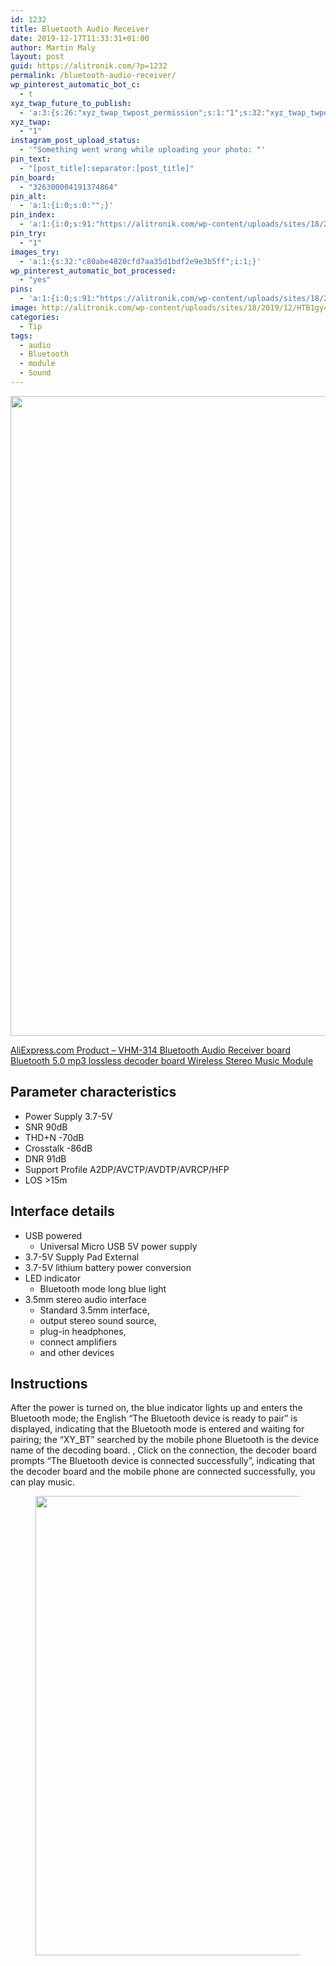 ```yaml
---
id: 1232
title: Bluetooth Audio Receiver
date: 2019-12-17T11:33:31+01:00
author: Martin Maly
layout: post
guid: https://alitronik.com/?p=1232
permalink: /bluetooth-audio-receiver/
wp_pinterest_automatic_bot_c:
  - t
xyz_twap_future_to_publish:
  - 'a:3:{s:26:"xyz_twap_twpost_permission";s:1:"1";s:32:"xyz_twap_twpost_image_permission";s:1:"1";s:18:"xyz_twap_twmessage";s:26:"{POST_TITLE} - {PERMALINK}";}'
xyz_twap:
  - "1"
instagram_post_upload_status:
  - '"Something went wrong while uploading your photo: "'
pin_text:
  - "[post_title]:separator:[post_title]"
pin_board:
  - "326300004191374864"
pin_alt:
  - 'a:1:{i:0;s:0:"";}'
pin_index:
  - 'a:1:{i:0;s:91:"https://alitronik.com/wp-content/uploads/sites/18/2019/12/HTB1gy4KbizxK1RkSnaVq6xn9VXa1.jpg";}'
pin_try:
  - "1"
images_try:
  - 'a:1:{s:32:"c80abe4820cfd7aa35d1bdf2e9e3b5ff";i:1;}'
wp_pinterest_automatic_bot_processed:
  - "yes"
pins:
  - 'a:1:{i:0;s:91:"https://alitronik.com/wp-content/uploads/sites/18/2019/12/HTB1gy4KbizxK1RkSnaVq6xn9VXa1.jpg";}'
image: http://alitronik.com/wp-content/uploads/sites/18/2019/12/HTB1gy4KbizxK1RkSnaVq6xn9VXa1.jpg
categories:
  - Tip
tags:
  - audio
  - Bluetooth
  - module
  - Sound
---
```


<a href="http://s.click.aliexpress.com/e/ewxkHb3w" target="_parent" rel="noopener noreferrer"><img loading="lazy" width="971" height="1024" src="https://alitronik.com/wp-content/uploads/sites/18/2019/12/HTB1gy4KbizxK1RkSnaVq6xn9VXa1-971x1024.jpg" alt="" class="wp-image-1233" srcset="https://alitronik.com/wp-content/uploads/sites/18/2019/12/HTB1gy4KbizxK1RkSnaVq6xn9VXa1-971x1024.jpg 971w, https://alitronik.com/wp-content/uploads/sites/18/2019/12/HTB1gy4KbizxK1RkSnaVq6xn9VXa1-284x300.jpg 284w, https://alitronik.com/wp-content/uploads/sites/18/2019/12/HTB1gy4KbizxK1RkSnaVq6xn9VXa1-768x810.jpg 768w, https://alitronik.com/wp-content/uploads/sites/18/2019/12/HTB1gy4KbizxK1RkSnaVq6xn9VXa1-351x370.jpg 351w, https://alitronik.com/wp-content/uploads/sites/18/2019/12/HTB1gy4KbizxK1RkSnaVq6xn9VXa1-460x485.jpg 460w, https://alitronik.com/wp-content/uploads/sites/18/2019/12/HTB1gy4KbizxK1RkSnaVq6xn9VXa1.jpg 1000w" sizes="(max-width: 971px) 100vw, 971px" /></a>

<a href="http://s.click.aliexpress.com/e/ewxkHb3w" target="_parent" rel="noopener noreferrer"><span style="display:block;">AliExpress.com Product &#8211; VHM-314 Bluetooth Audio Receiver board Bluetooth 5.0 mp3 lossless decoder board Wireless Stereo Music Module</span></a>

## Parameter characteristics 

- Power Supply 3.7-5V
- SNR 90dB
- THD+N -70dB
- Crosstalk -86dB
- DNR 91dB
- Support Profile A2DP/AVCTP/AVDTP/AVRCP/HFP
- LOS >15m

## Interface details 

- USB powered
  - Universal Micro USB 5V power supply
- 3.7-5V Supply Pad External
- 3.7-5V lithium battery power conversion
- LED indicator
  - Bluetooth mode long blue light
- 3.5mm stereo audio interface
  - Standard 3.5mm interface,
  - output stereo sound source,
  - plug-in headphones,
  - connect amplifiers
  - and other devices

## Instructions

After the power is turned on, the blue indicator lights up and enters the Bluetooth mode; the English “The Bluetooth device is ready to pair” is displayed, indicating that the Bluetooth mode is entered and waiting for pairing; the “XY_BT” searched by the mobile phone Bluetooth is the device name of the decoding board. , Click on the connection, the decoder board prompts &#8220;The Bluetooth device is connected successfully&#8221;, indicating that the decoder board and the mobile phone are connected successfully, you can play music. <figure class="wp-block-image size-large">

<img loading="lazy" width="960" height="735" src="https://alitronik.com/wp-content/uploads/sites/18/2019/12/HTB1tpJPbiYrK1Rjy0Fdq6ACvVXam.jpg" alt="" class="wp-image-1234" srcset="https://alitronik.com/wp-content/uploads/sites/18/2019/12/HTB1tpJPbiYrK1Rjy0Fdq6ACvVXam.jpg 960w, https://alitronik.com/wp-content/uploads/sites/18/2019/12/HTB1tpJPbiYrK1Rjy0Fdq6ACvVXam-300x230.jpg 300w, https://alitronik.com/wp-content/uploads/sites/18/2019/12/HTB1tpJPbiYrK1Rjy0Fdq6ACvVXam-768x588.jpg 768w, https://alitronik.com/wp-content/uploads/sites/18/2019/12/HTB1tpJPbiYrK1Rjy0Fdq6ACvVXam-351x269.jpg 351w, https://alitronik.com/wp-content/uploads/sites/18/2019/12/HTB1tpJPbiYrK1Rjy0Fdq6ACvVXam-460x352.jpg 460w" sizes="(max-width: 960px) 100vw, 960px" /> </figure>
